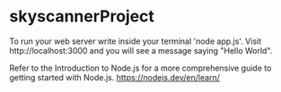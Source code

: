 # skyscannerProject

To run your web server write inside your terminal 'node app.js'.
 Visit http://localhost:3000 and you will see a message saying "Hello World".

Refer to the Introduction to Node.js for a more comprehensive guide to getting started with Node.js.
https://nodejs.dev/en/learn/
